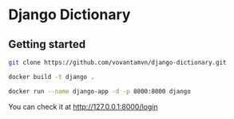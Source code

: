 # Django Dictionary

## Getting started

```bash
git clone https://github.com/vovantamvn/django-dictionary.git

docker build -t django .

docker run --name django-app -d -p 8000:8000 django
```

You can check it at http://127.0.0.1:8000/login

